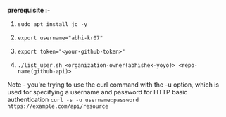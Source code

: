 **prerequisite :-**

1. ```sudo apt install jq -y```
2. ```export username="abhi-kr07"```
3. ```export token="<your-github-token>"```

4. ```./list_user.sh <organization-owner(abhishek-yoyo)> <repo-name(github-api)>```


Note - you're trying to use the curl command with the -u option, which is used for specifying a username and password for HTTP basic authentication
        ```curl -s -u username:password https://example.com/api/resource```
